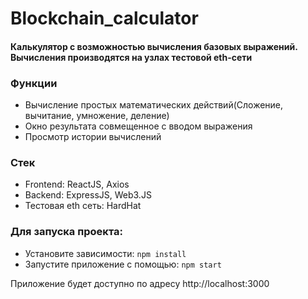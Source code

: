 # Blockchain_calculator

#### Калькулятор с возможностью вычисления базовых выражений. Вычисления производятся на узлах тестовой eth-сети 

### Функции
* Вычисление простых математических действий(Сложение, вычитание, умножение, деление)
* Окно результата совмещенное с вводом выражения
* Просмотр истории вычислений

### Стек
* Frontend: ReactJS, Axios
* Backend: ExpressJS, Web3.JS
* Тестовая eth сеть: HardHat

### Для запуска проекта:
* Установите зависимости: `npm install`
* Запустите приложение с помощью: `npm start`

Приложение будет доступно по адресу http://localhost:3000